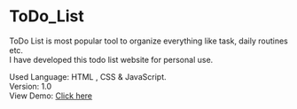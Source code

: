 # ToDo_List
ToDo List is most popular tool to organize everything like task, daily routines etc. <br>
I have developed this todo list website for personal use.

Used Language: HTML , CSS & JavaScript.
<br />
Version: 1.0
<br />
View Demo: <a href =https://abhinandanraj.github.io/ToDo_List/ target="_blank">Click here</a>
